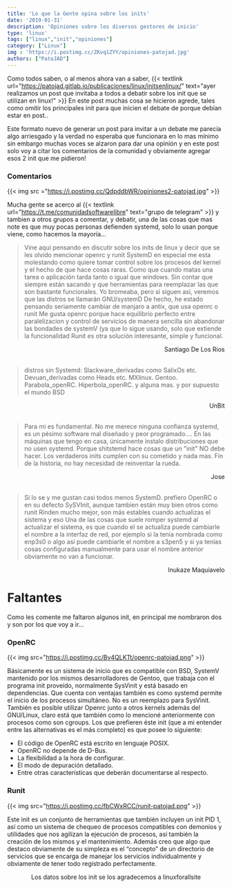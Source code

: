 ```yaml
---
title: 'Lo que la Gente opina sobre los inits'
date: '2019-01-31'
description: 'Opiniones sobre los diversos gestores de inicio'
type: 'linux'
tags: ["linux","init","opiniones"]
category: ["Linux"]
img : 'https://i.postimg.cc/ZKvq1ZYY/opiniones-patojad.jpg'
authors: ["PatoJAD"]
---
```


Como todos saben, o al menos ahora van a saber, {{< textlink url="https://patojad.gitlab.io/publicaciones/linux/initsenlinux/" text="ayer realizamos un post que invitaba a todos a debatir sobre los init que se utilizan en linux!" >}} En este post muchas cosa se hicieron agrede, tales como omitir los principales init para que inicien el debate de porque debían estar en post..

Este formato nuevo de generar un post para invitar a un debate me parecía algo arriesgado y la verdad no esperaba que funcionara en lo mas mínimo sin embargo muchas voces se alzaron para dar una opinión y en este post solo voy a citar los comentarios de la comunidad y obviamente agregar esos 2 init que me pidieron!

### Comentarios

{{< img src ="https://i.postimg.cc/QdpddbWR/opiniones2-patojad.jpg" >}}

Mucha gente se acerco al {{< textlink url="https://t.me/comunidadsoftwarelibre" text="grupo de telegram" >}} y tambien a otros grupos a comentar, y debatir, una de las cosas que mas note es que muy pocas personas defienden systemd, solo lo usan porque viene, como hacemos la mayoría...


> Vine aquí pensando en discutir sobre los inits de linux y decir que se les olvido mencionar openrc y runit
SystemD en especial me esta molestando como quiere tomar control sobre los procesos del kernel y el hecho de que hace cosas raras. Como que cuando matas una tarea o aplicación tarda tanto o igual que windows. Sin contar que siempre están sacando y que herramientas para reemplazar las que son bastante funcionales. Yo bromeaba, pero si siguen así, veremos que las distros se llamarán GNU/systemD
De hecho, he estado pensando seriamente cambiar de manjaro a antix, que usa openrc o runit
Me gusta openrc porque hace equilibrio perfecto entre paralelizacion y control de servicios de manera sencilla sin abandonar las bondades de systemV (ya que lo sigue usando, solo que extiende la funcionalidad
Runit es otra solución interesante, simple y funcional.
<div style="text-align: right"> Santiago De Los Rios</div>

<br>

> distros sin Systemd: Slackware_derivadas como SalixOs etc. Devuan_derivadas como Heads etc. MXlinux. Gentoo. Parabola_openRC. Hiperbola_openRC. y alguna mas. y por supuesto el mundo BSD
<div style="text-align: right"> UnBit</div>

<br>

> Para mi es fundamental. No me merece ninguna confianza systemd, es un pésimo software mal diseñado y peor programado....
En las máquinas que tengo en casa, únicamente instalo distribuciones que no usen systemd.
Porque shitstemd hace cosas que un "init" NO debe hacer. Los verdaderos inits cumplen con su cometido y nada mas. Fin de la historia, no hay necesidad de reinventar la rueda.
<div style="text-align: right"> Jose </div>

<br>

> Si lo se y me gustan casi todos menos SystemD. prefiero OpenRC o en su defecto SySVInit, aunque tambien están muy bien otros como runit
Rinden mucho mejor, son más estables cuando actualizas el sistema y eso
Una de las cosas que suele romper systemd al actualizar el sistema, es que cuando el se actualiza puede cambiarle el nombre a la interfaz de red, por ejemplo si la tenia nombrada como enp3s0 o algo así puede cambiarle el nombre a s3pen5 y si ya tenias cosas configuradas manualmente para usar el nombre anterior obviamente no van a funcionar.
<div style="text-align: right"> Inukaze Maquiavelo </div>

# Faltantes
Como les comente me faltaron algunos init, en principal me nombraron dos y son por los que voy a ir...

### OpenRC
{{< img src="https://i.postimg.cc/Bv4QLKTt/openrc-patojad.png" >}}

Básicamente es un sistema de inicio que es compatible con BSD, SystemV mantenido por los mismos desarrolladores de Gentoo, que trabaja con el programa init proveído, normalmente SysVinit y está basado en dependencias.  Que cuenta con ventajas también es como systemd permite el inicio de los procesos simultáneo. No es un reemplazo para SysVinit.
También es posible utilizar Openrc junto a otros kernels además del GNU/Linux, claro está que también como lo mencioné anteriormente con procesos como son cgroups.
Los que prefieren éste init (que a mi entender entre las alternativas es el más completo) es que posee lo siguiente:

* El código de OpenRC está escrito en lenguaje POSIX.
* OpenRC no depende de D-Bus.
* La flexibilidad a la hora de configurar.
* El modo de depuración detallado.
* Entre otras características que deberán documentarse al respecto.

### Runit

{{< img src="https://i.postimg.cc/fbCWxRCC/runit-patojad.png" >}}

Este init es un conjunto de herramientas que también incluyen un init PID 1, así como un sistema de chequeo de procesos compatibles con demonios y utilidades que nos agilizan la ejecución de procesos, así también la creación de los mismos y el mantenimiento. Además creo que algo que destaco obviamente de su simpleza es el “concepto” de un directorio de servicios que se encarga de manejar los servicios individualmente y obviamente de tener todo registrado perfectamente.

<div style="text-align: center"> Los datos sobre los init se los agradecemos a linuxforallsite </div>
